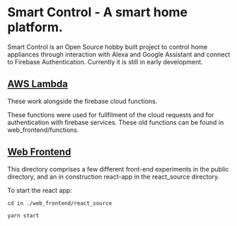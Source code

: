 # Smart Control - A smart home platform.

Smart Control is an Open Source hobby built project to control home appliances through interaction with Alexa and Google Assistant and connect to Firebase Authentication. Currently it is still in early development.


## [AWS Lambda](./AWSLambda)

These work alongside the firebase cloud functions.

These functions were used for fullfilment of the cloud requests and for authentication with firebase services. These old functions can be found in web_frontend/functions.

## [Web Frontend](./web_frontend)
This directory comprises a few different front-end experiments in the public directory, and an in construction react-app in the react_source directory.

To start the react app:

` cd in ./web_frontend/react_source `

` yarn start `
